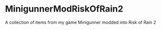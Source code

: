 # MinigunnerModRiskOfRain2
 A collection of items from my game Minigunner modded into Risk of Rain 2
